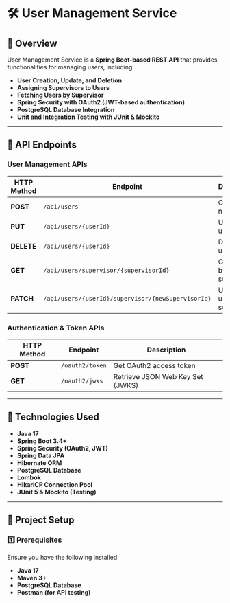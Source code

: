 # 🛠️ User Management Service

## 📌 Overview
User Management Service is a **Spring Boot-based REST API** that provides functionalities for managing users, including:
- **User Creation, Update, and Deletion**
- **Assigning Supervisors to Users**
- **Fetching Users by Supervisor**
- **Spring Security with OAuth2 (JWT-based authentication)**
- **PostgreSQL Database Integration**
- **Unit and Integration Testing with JUnit & Mockito**

---
## 🔗 API Endpoints

### **User Management APIs**
| HTTP Method | Endpoint | Description | Required Scope |
|------------|---------|------------|---------------|
| **POST**   | `/api/users` | Create a new user | `write` |
| **PUT**    | `/api/users/{userId}` | Update user details | `write` |
| **DELETE** | `/api/users/{userId}` | Delete a user | `write` |
| **GET**    | `/api/users/supervisor/{supervisorId}` | Get users by supervisor | `read` |
| **PATCH**  | `/api/users/{userId}/supervisor/{newSupervisorId}` | Update user’s supervisor | `write` |

### **Authentication & Token APIs**
| HTTP Method | Endpoint | Description |
|------------|---------|------------|
| **POST**   | `/oauth2/token` | Get OAuth2 access token |
| **GET**    | `/oauth2/jwks` | Retrieve JSON Web Key Set (JWKS) |

---

## 🚀 **Technologies Used**
- **Java 17**
- **Spring Boot 3.4+**
- **Spring Security (OAuth2, JWT)**
- **Spring Data JPA**
- **Hibernate ORM**
- **PostgreSQL Database**
- **Lombok**
- **HikariCP Connection Pool**
- **JUnit 5 & Mockito (Testing)**

---

## 🔧 **Project Setup**
### **1️⃣ Prerequisites**
Ensure you have the following installed:
- **Java 17**
- **Maven 3+**
- **PostgreSQL Database**
- **Postman (for API testing)**

